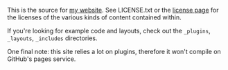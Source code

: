 This is the source for [my website](http://nova-fusion.com). See LICENSE.txt or the [license page](http://nova-fusion.com/license) for the licenses of the various kinds of content contained within.

If you're looking for example code and layouts, check out the `_plugins`, `_layouts`, `_includes` directories.

One final note: this site relies a lot on plugins, therefore it won't compile on GitHub's pages service.
